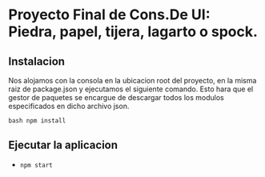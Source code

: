 
# Proyecto Final de Cons.De UI: Piedra, papel, tijera, lagarto o spock. 

## Instalacion
Nos alojamos con la consola en la ubicacion root del proyecto, en la misma raiz de package.json y ejecutamos el siguiente comando. Esto hara que el gestor de paquetes se encargue de descargar todos los modulos especificados en dicho archivo json.

 ` bash
 npm install
 `


## Ejecutar la aplicacion
- `npm start`

